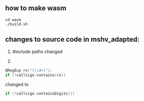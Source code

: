 ## how to make wasm

```
cd wasm
./build.sh
```

## changes to source code in mshv_adapted:

1. #include paths changed

2.
```c
QRegExp rx("(\\d+)");
if (!callsign.contains(rx))
```

changed to 

```c
if (!callsign.containsDigits())
```




